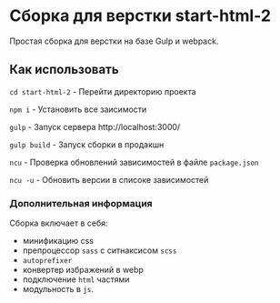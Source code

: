 # Сборка для верстки start-html-2
Простая сборка для верстки на базе Gulp и webpack.

## Как использовать

`cd start-html-2` - Перейти директорию проекта

`npm i` - Установить все заисимости

`gulp` - Запуск сервера http://localhost:3000/

`gulp build` - Запуск сборки в продакшн

`ncu` - Проверка обновлений зависимостей в файле `package.json`

`ncu -u` - Обновить версии в списоке зависимостей

### Дополнительная информация

Сборка включает в себя:
- минификацию css
- препроцессор `sass` с ситнаксисом `scss`
- `autoprefixer`
- конвертер избражений в webp
- подключение `html` частями
- модульность в `js`.
